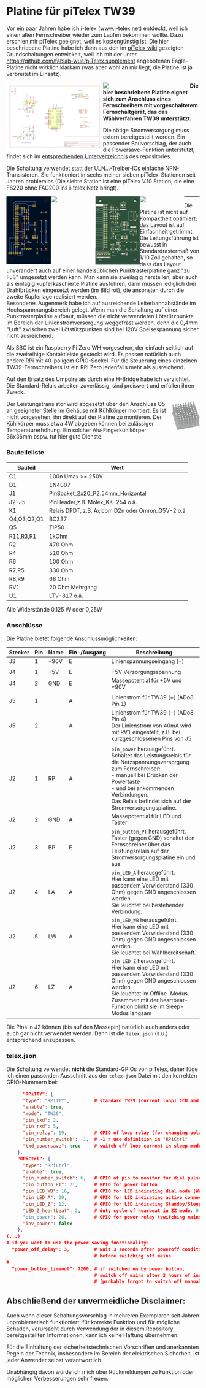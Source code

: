 # Platine für piTelex TW39

Vor ein paar Jahren habe ich i-telex (www.i-telex.net) entdeckt, weil ich einen alten Fernschreiber wieder zum Laufen bekommen wollte. Dazu erschien mir piTelex geeignet, weil es kostengünstig ist. 
Die hier beschriebene Platine habe ich dann aus den im [piTelex wiki](https://github.com/fablab-wue/piTelex/wiki) gezeigten Grundschaltungen entwickelt, weil ich mit der unter https://github.com/fablab-wue/piTelex.supplement angebotenen Eagle-Platine nicht wirklich klarkam (was aber wohl an mir liegt, die Platine ist ja verbreitet im Einsatz).

<img src="KiCad/TW39-mit-Powersave_Schaltbild.png" width="50%" align=left>
<img src="KiCad/TW39-mit-Powersave_Ansicht-Platine-3D-bestückt.jpg" width="45%" align=left>

**Die hier beschriebene Platine eignet sich zum Anschluss eines Fernschreibers mit vorgeschaltetem Fernschaltgerät, das das Wählverfahren TW39 unterstützt.**

Die nötige Stromversorgung muss extern bereitgestellt werden. Ein passender Bauvorschlag, der auch die Powersave-Funktion unterstützt, findet sich im [entsprechenden Unterverzeichnis](https://github.com/rwobrecht/piTelex-contrib/blob/main/Stromversorgung-für-TW39-mit-Powersave) des repositories.


Die Schaltung verwendet statt der ULN...-Treiber-ICs einfache NPN-Transistoren. Sie funktioniert in sechs meiner sieben piTelex-Stationen seit Jahren problemlos (Die siebte Station ist eine piTelex V.10 Station, die eine FS220 ohne FAG200 ins i-telex Netz bringt).

<img src="KiCad/TW39-mit-Powersave_Ansicht_Leiterbahnen.png" width="23%" align=left>
<img src="KiCad/TW39-mit-Powersave_Ansicht-Platine-Bestückungsplan.png" width="23%" align=left>  
<img src="KiCad/TW39-mit-Powersave_Ansicht-Platinen-Vorderseite.jpg" width="23%" align=left>
<img src="KiCad/TW39-mit-Powersave_Ansicht-Platine-Vorderseite-bestückt.jpg" width="23%" align=left>

---
Die Platine ist nicht auf Kompaktheit optimiert; das Layout ist auf Einfachheit getrimmt. Die Leitungsführung ist bewusst in Standardrastermaß von 1/10 Zoll gehalten, so dass das Layout unverändert auch auf einer handelsüblichen Punktrasterplatine ganz "zu Fuß" umgesetzt werden kann.
Man kann sie zweilagig herstellen, aber auch als einlagig kupferkaschierte Platine ausführen, dann müssen lediglich drei Drahtbrücken eingesetzt werden (im Bild rot), die ansonsten durch die zweite Kupferlage realisiert werden.  
Besonderes Augenmerk habe ich auf ausreichende Leiterbahnabstände im Hochspannnungsbereich gelegt. Wenn man die Schaltung auf einer Punktrasterplatine aufbaut, müssen die nicht verwendeten Lötstützpunkte im Bereich der Linienstromversorgung weggefräst werden, denn die 0,4mm "Luft" zwischen zwei Lötstützpunkten sind bei 120V Speisespannung sicher nicht ausreichend.

Als SBC ist ein Raspberry Pi Zero WH vorgesehen, der einfach seitlich auf die zweireihige Kontaktleiste gesteckt wird. Es passen natürlich auch andere RPi mit 40-poligem GPIO-Sockel.
Für die Steuerung eines einzelnen TW39-Fernschreibers ist ein  RPi Zero jedenfalls mehr als ausreichend.

Auf den Ersatz des Umpolrelais durch eine H-Bridge habe ich verzichtet. Die Standard-Relais arbeiten zuverlässig, sind preiswert und erfüllen ihren Zweck.

<img src="../img/C800_ICKS_36X36X20_01.png" width="14%" align=right>
Der Leistungstransistor wird abgesetzt über den Anschluss Q5 an geeigneter Stelle im Gehäuse mit Kühlkörper montiert. Es ist nicht vorgesehen, ihn direkt auf der Platine zu montieren. Der Kühlkörper muss etwa 4W abgeben können bei zulässiger Temperaturerhöhung. 
Ein solcher Alu-Fingerkühlkörper 36x36mm  bspw. tut hier gute Dienste.

### Bauteileliste

Bauteil|Wert|
|-|-|
C1|100n Umax >= 250V|
D1|1N4007|
J1|PinSocket_2x20_P2.54mm_Horizontal|
J2-J5|PinHeader,z.B. Molex_KK-254 o.ä.|
K1|Relais DPDT, z.B. Axicom D2n oder Omron_G5V-2 o.ä|
Q4,Q3,Q2,Q1|BC337|
Q5|TIP50|
R11,R3,R1|1kOhm|
R2|470 Ohm|
R4|510 Ohm|
R6|100 Ohm|
R7,R5|330 Ohm|
R8,R9|68 Ohm|
RV1|20 Ohm Mehrgang|
U1|LTV-817 o.ä.|

Alle Widerstände 0,125 W oder 0,25W

### Anschlüsse

Die Platine bietet folgende Anschlussmöglichkeiten:

|Stecker|Pin|Name|Ein-/Ausgang|Beschreibung|
|-------|---|----|------------|---------------------------|
|J3     |1  |+90V|E           |Linienspannungseingang (+) |
|||||
|J4     |1  |+5V |E           |+5V Versorgungsspannung    |
|J4     |2  |GND |E           | Massepotential für +5V und +90V|
|||||
|J5     |1  |    |A           |Linienstrom für TW39 (+) (ADo8 Pin 1)|
|J5     |2  |    |A           |Linienstrom für TW39 (-) (ADo8 Pin 4)<br>Der Linienstrom von 40mA wird mit RV1 eingestellt, z.B. bei kurzgeschlossenen Pins von J5|
|||||
J2     |1   |RP  |A           |`pin_power` herausgeführt. Schaltet das Leistungsrelais für die Netzspannungsversorgung zum Fernschreiber:<br>- manuell bei Drücken der Powertaste<br>- und bei ankommenden Verbindungen. <br>Das Relais befindet sich auf der Stromversorgungsplatine.|
J2     |2   |GND |A           |Massepotential für LED und Taster|
J2     |3   |BP  |E           |`pin_button_PT` herausgeführt.<br> Taster (gegen GND) schaltet den Fernschreiber über das Leistungsrelais auf der Stromversorgungsplatine ein und aus.|
J2     |4   |LA  |A           |`pin_LED_A` herausgeführt. <br>Hier kann eine LED mit passendem Vorwiderstand (330 Ohm) gegen GND angeschlossen werden. <br>Sie leuchtet bei bestehender Verbindung.|
J2     |5   |LW  |A           |`pin_LED_WB` herausgeführt.<br> Hier kann eine LED mit passendem Vorwiderstand (330 Ohm) gegen GND angeschlossen werden. <br>Sie leuchtet bei Wählbereitschaft.|
J2     |6   |LZ  |A           |`pin_LED_Z` herausgeführt.<br> Hier kann eine LED mit passendem Vorwiderstand (330 Ohm) gegen GND angeschlossen werden. <br>Sie leuchtet im Offline-Modus. Zusammen mit der heartbeat-Funktion blinkt sie im Sleep-Modus langsam|

Die Pins in J2 können (bis auf den Massepin) natürlich auch anders oder auch gar nicht verwendet werden. Dann ist die `telex.json` (s.u.) entsprechend anzupassen.

### telex.json

Die Schaltung verwendet **nicht** die Standard-GPIOs von piTelex, daher füge ich einen passenden Ausschnitt aus der `telex.json` Datei mit den korrekten GPIO-Nummern bei:

```JSON
      "RPiTTY": {
      "type": "RPiTTY",         # standard TW39 (current loop) CCU and teletype
      "enable": true,
      "mode": "TW39",
      "pin_txd": 2,
      "pin_rxd": 5,
      "pin_relay": 19,          # GPIO of loop relay (for changing polarity)
      "pin_number_switch": -1,  # -1 = use definition in "RPiCtrl"
      "txd_powersave": true     # switch off loop current in sleep mode
    },
    "RPiCtrl": {
      "type": "RPiCtrl",
      "enable": true,
      "pin_number_switch": 6,   # GPIO of pin to monitor for dial pulses
      "pin_button_PT": 21,      # GPIO for power button
      "pin_LED_WB": 16,         # GPIO for LED indicating dial mode (Wählbereitschaft)
      "pin_LED_A": 20,          # GPIO for LED indicating active connection
      "pin_LED_Z": 12,          # GPIO for LED indicating Standby/Sleep
      "LED_Z_heartbeat": 2,     # duty cycle of hearbeat in ZZ mode: 0.5s on / 1s off
      "pin_power": 26,          # GPIO for power relay (switching mains)
      "inv_power": false
    },
(...)
# if you want to use the power saving functionality:
  "power_off_delay": 3,         # wait 3 seconds after poweroff condition 
                                # before switching off mains
#
  "power_button_timeout": 7200, # if switched on by power button,
                                # switch off mains after 2 hours of inactivity 
                                # (probably forgot to switch off manually...)
```


## Abschließend der unvermeidliche Disclaimer:
Auch wenn dieser Schaltungsvorschlag in mehreren Exemplaren seit Jahren unproblematisch funktioniert: für korrekte Funktion und für mögliche Schäden, verursacht durch Verwendung der in diesem Repository bereitgestellten Informationen, kann ich keine Haftung übernehmen. 

Für die Einhaltung der sicherheitstechnischen Vorschriften und anerkannten Regeln der Technik, insbesondere im Bereich der elektrischen Sicherheit, ist jeder Anwender selbst verantwortlich.

Unabhängig davon würde ich mich über Rückmeldungen zu Funktion oder möglichen Verbesserungen sehr freuen.
